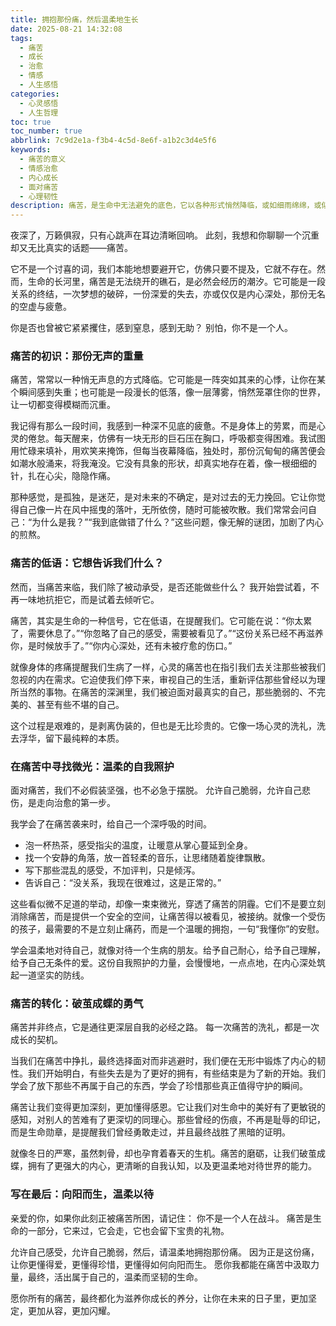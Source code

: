```yaml
---
title: 拥抱那份痛，然后温柔地生长
date: 2025-08-21 14:32:08
tags:
  - 痛苦
  - 成长
  - 治愈
  - 情感
  - 人生感悟
categories: 
  - 心灵感悟
  - 人生哲理
toc: true
toc_number: true
abbrlink: 7c9d2e1a-f3b4-4c5d-8e6f-a1b2c3d4e5f6
keywords:
  - 痛苦的意义
  - 情感治愈
  - 内心成长
  - 面对痛苦
  - 心理韧性
description: 痛苦，是生命中无法避免的底色，它以各种形式悄然降临，或如细雨绵绵，或似惊雷乍响。我们常常试图逃避、抗拒，却发现它如影随形。然而，正是这份深刻的体验，蕴藏着我们未曾发掘的韧性与智慧。这篇文章，将带你一同走进痛苦的深处，去感受它，理解它，最终，温柔地与它和解，并从中汲取力量，向阳而生。
---
```


夜深了，万籁俱寂，只有心跳声在耳边清晰回响。
此刻，我想和你聊聊一个沉重却又无比真实的话题——痛苦。

它不是一个讨喜的词，我们本能地想要避开它，仿佛只要不提及，它就不存在。然而，生命的长河里，痛苦是无法绕开的礁石，是必然会经历的潮汐。它可能是一段关系的终结，一次梦想的破碎，一份深爱的失去，亦或仅仅是内心深处，那份无名的空虚与疲惫。

你是否也曾被它紧紧攫住，感到窒息，感到无助？
别怕，你不是一个人。

### 痛苦的初识：那份无声的重量

痛苦，常常以一种悄无声息的方式降临。它可能是一阵突如其来的心悸，让你在某个瞬间感到失重；也可能是一段漫长的低落，像一层薄雾，悄然笼罩住你的世界，让一切都变得模糊而沉重。

我记得有那么一段时间，我感到一种深不见底的疲惫。不是身体上的劳累，而是心灵的倦怠。每天醒来，仿佛有一块无形的巨石压在胸口，呼吸都变得困难。我试图用忙碌来填补，用欢笑来掩饰，但每当夜幕降临，独处时，那份沉甸甸的痛苦便会如潮水般涌来，将我淹没。它没有具象的形状，却真实地存在着，像一根细细的针，扎在心尖，隐隐作痛。

那种感觉，是孤独，是迷茫，是对未来的不确定，是对过去的无力挽回。它让你觉得自己像一片在风中摇曳的落叶，无所依傍，随时可能被吹散。我们常常会问自己：“为什么是我？”“我到底做错了什么？”这些问题，像无解的谜团，加剧了内心的煎熬。

### 痛苦的低语：它想告诉我们什么？

然而，当痛苦来临，我们除了被动承受，是否还能做些什么？
我开始尝试着，不再一味地抗拒它，而是试着去倾听它。

痛苦，其实是生命的一种信号，它在低语，在提醒我们。它可能在说：“你太累了，需要休息了。”“你忽略了自己的感受，需要被看见了。”“这份关系已经不再滋养你，是时候放手了。”“你内心深处，还有未被疗愈的伤口。”

就像身体的疼痛提醒我们生病了一样，心灵的痛苦也在指引我们去关注那些被我们忽视的内在需求。它迫使我们停下来，审视自己的生活，重新评估那些曾经以为理所当然的事物。在痛苦的深渊里，我们被迫面对最真实的自己，那些脆弱的、不完美的、甚至有些不堪的自己。

这个过程是艰难的，是剥离伪装的，但也是无比珍贵的。它像一场心灵的洗礼，洗去浮华，留下最纯粹的本质。

### 在痛苦中寻找微光：温柔的自我照护

面对痛苦，我们不必假装坚强，也不必急于摆脱。
允许自己脆弱，允许自己悲伤，是走向治愈的第一步。

我学会了在痛苦袭来时，给自己一个深呼吸的时间。
- 泡一杯热茶，感受指尖的温度，让暖意从掌心蔓延到全身。
- 找一个安静的角落，放一首轻柔的音乐，让思绪随着旋律飘散。
- 写下那些混乱的感受，不加评判，只是倾泻。
- 告诉自己：“没关系，我现在很难过，这是正常的。”

这些看似微不足道的举动，却像一束束微光，穿透了痛苦的阴霾。它们不是要立刻消除痛苦，而是提供一个安全的空间，让痛苦得以被看见，被接纳。就像一个受伤的孩子，最需要的不是立刻止痛药，而是一个温暖的拥抱，一句“我懂你”的安慰。

学会温柔地对待自己，就像对待一个生病的朋友。给予自己耐心，给予自己理解，给予自己无条件的爱。这份自我照护的力量，会慢慢地，一点点地，在内心深处筑起一道坚实的防线。

### 痛苦的转化：破茧成蝶的勇气

痛苦并非终点，它是通往更深层自我的必经之路。
每一次痛苦的洗礼，都是一次成长的契机。

当我们在痛苦中挣扎，最终选择面对而非逃避时，我们便在无形中锻炼了内心的韧性。我们开始明白，有些失去是为了更好的拥有，有些结束是为了新的开始。我们学会了放下那些不再属于自己的东西，学会了珍惜那些真正值得守护的瞬间。

痛苦让我们变得更加深刻，更加懂得感恩。它让我们对生命中的美好有了更敏锐的感知，对别人的苦难有了更深切的同理心。那些曾经的伤痕，不再是耻辱的印记，而是生命勋章，是提醒我们曾经勇敢走过，并且最终战胜了黑暗的证明。

就像冬日的严寒，虽然刺骨，却也孕育着春天的生机。痛苦的磨砺，让我们破茧成蝶，拥有了更强大的内心，更清晰的自我认知，以及更温柔地对待世界的能力。

### 写在最后：向阳而生，温柔以待

亲爱的你，如果你此刻正被痛苦所困，请记住：
你不是一个人在战斗。
痛苦是生命的一部分，它来过，它会走，它也会留下宝贵的礼物。

允许自己感受，允许自己脆弱，然后，请温柔地拥抱那份痛。
因为正是这份痛，让你更懂得爱，更懂得珍惜，更懂得如何向阳而生。
愿你我都能在痛苦中汲取力量，最终，活出属于自己的，温柔而坚韧的生命。

愿你所有的痛苦，最终都化为滋养你成长的养分，让你在未来的日子里，更加坚定，更加从容，更加闪耀。
